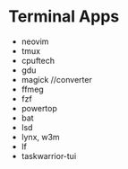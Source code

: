# Terminal Apps

* neovim
* tmux
* cpuftech
* gdu
* magick //converter
* ffmeg
* fzf
* powertop
* bat
* lsd
* lynx, w3m
* lf
* taskwarrior-tui
